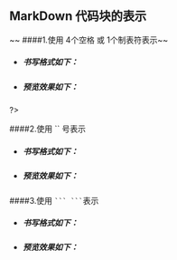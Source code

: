 ## MarkDown 代码块的表示

~~ ####1.使用 4个空格 或 1个制表符表示~~
- ##### 书写格式如下：
   <?php
   echo 'hellow wald!';
   ?>
- ##### 预览效果如下：
   <?php 
   echo 'hello wald!';
?>


####2.使用 `` 号表示
- ##### 书写格式如下：
- ##### 预览效果如下：

####3.使用 ` ``` ``` `表示
- ##### 书写格式如下：
- ##### 预览效果如下：
